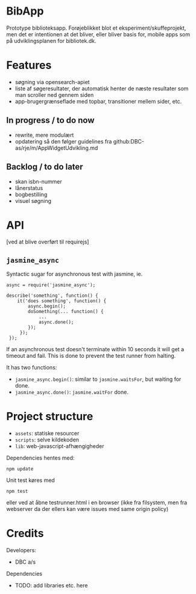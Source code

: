 # BibApp

Prototype biblioteksapp. Forøjeblikket blot et eksperiment/skuffeprojekt, men det er intentionen at det bliver, eller bliver basis for, mobile apps som på udviklingsplanen for bibliotek.dk.

# Features

- søgning via opensearch-apiet
- liste af søgeresultater, der automatisk henter de næste resultater som man scroller ned gennem siden
- app-brugergrænseflade med topbar, transitioner mellem sider, etc.

## In progress / to do now


- rewrite, mere modulært
- opdatering så den følger guidelines fra github:DBC-as/rje/m/AppWidgetUdvikling.md

## Backlog / to do later

- skan isbn-nummer
- lånerstatus
- bogbestilling
- visuel søgning


# API
[ved at blive overført til requirejs]

## `jasmine_async`

Syntactic sugar for asynchronous test with jasmine, ie.

    async = require('jasmine_async');

    describe('something', function() {
        it('does something', function() {
            async.begin(); 
            doSomething(... function() {
                ...
                async.done();
            });
         });
     });

If an asynchronous test doesn't terminate within 10 seconds it will get a timeout and fail. This is done to prevent the test runner from halting.

It has two functions:
- `jasmine_async.begin()`: similar to `jasmine.waitsFor`, but waiting for done.
- `jasmine_async.done()`: `jasmine.waitFor` done.

# Project structure

- `assets`: statiske resourcer
- `scripts`: selve kildekoden
- `lib`: web-javascript-afhængigheder


Dependencies hentes med:

    npm update

Unit test køres med 

    npm test

eller ved at åbne testrunner.html i en browser (ikke fra filsystem, men fra webserver da der ellers kan være issues med same origin policy)

# Credits

Developers:

- DBC a/s

Dependencies

- TODO: add libraries etc. here
